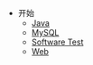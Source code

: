 <!-- _navbar.md -->

* 开始
  * [Java](/Java/)
  * [MySQL](/MySQL/)
  * [Software Test](/SoftwareTesting/)
  * [Web](/Web/)